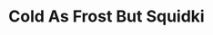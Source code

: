 ---
slug: cold-as-frost-but-squidki
title: Cold As Frost But Squidki
description: "Cold As Frost But Squidki is an exciting online game. Play for free directly in your browser!"
icon: /images/new_mods/Cold As Frost But Sprunki.png
url: https://wowtbc.net/sprunkin/cold-frost-sprunki/index.html
previewImage: /images/new_mods/Cold As Frost But Sprunki.png
type: new mods

# SEO配置
seo:
  title: "Cold As Frost But Squidki - Play Free Online Game | Fun Browser Games"
  description: "Cold As Frost But Squidki - Play this fun online game for free in your browser. No download required!"
  ogImage: "/images/new_mods/Cold As Frost But Sprunki.png"
  keywords: "cold-as-frost-but-squidki, online game, browser game, free game, new mods game, play online"

videoUrls:
  - https://www.youtube.com/embed/example1
  - https://www.youtube.com/embed/example2

whyPlay:
  title: "Why Play Cold As Frost But Squidki?"
  items:
    - "Immersive Gameplay: Cold As Frost But Squidki offers an engaging and immersive gaming experience that will keep you entertained for hours"
    - "Challenging Levels: Test your skills with increasingly difficult challenges and obstacles"
    - "Beautiful Graphics: Enjoy stunning visuals and smooth animations that bring the game world to life"
    - "Regular Updates: New content and features are added regularly to keep the game fresh and exciting"
    - "Free to Play: Experience all the fun without spending a penny"
    - "Community Features: Connect with other players, share strategies, and compete for high scores"
    - "Cross-Platform: Play on any device with a web browser, no downloads required"

features:
  title: "Key Features of Cold As Frost But Squidki"
  image: "/images/new_mods/Cold As Frost But Sprunki.png"
  items:
    - "Intuitive Controls: Easy to learn controls make Cold As Frost But Squidki accessible for players of all skill levels"
    - "Multiple Game Modes: Enjoy various gameplay options that provide different challenges and experiences"
    - "Character Customization: Personalize your gaming experience with unique characters and items"
    - "Achievement System: Complete special tasks to earn rewards and recognition"
    - "Leaderboards: Compete with players worldwide and see who can achieve the highest scores"

characteristics:
  title: "Game Characteristics"
  image: "/images/new_mods/Cold As Frost But Sprunki.png"
  items:
    - "Genre: New mods game with elements of strategy and skill"
    - "Difficulty: Suitable for both casual gamers and those seeking a challenge"
    - "Play Time: Quick sessions or extended gameplay, depending on your preference"
    - "Art Style: Vibrant and engaging visuals that enhance the gaming experience"
    - "Sound Design: Immersive audio that complements the gameplay perfectly"

info: "Cold As Frost But Squidki is an exciting online game that offers players a unique and engaging gaming experience. With its intuitive controls, stunning visuals, and challenging gameplay, Cold As Frost But Squidki provides hours of entertainment for players of all ages and skill levels. Whether you're looking for a quick gaming session during a break or an extended play session, Cold As Frost But Squidki delivers an immersive experience that will keep you coming back for more. The game features multiple levels of increasing difficulty, ensuring that players are constantly challenged as they progress. With regular updates adding new content and features, Cold As Frost But Squidki remains fresh and exciting, providing endless entertainment options for its growing community of players."

howToPlayIntro: "Welcome to Cold As Frost But Squidki! This guide will walk you through the basics and help you master the game. Whether you're a beginner or looking to improve your skills, these tips and instructions will enhance your gaming experience."

howToPlaySteps:
  - title: "Getting Started"
    description: "Begin your Cold As Frost But Squidki adventure by familiarizing yourself with the controls. Use your keyboard or mouse to navigate through the game interface. The tutorial will guide you through the basic mechanics and help you understand the objectives."
  - title: "Understanding the Objectives"
    description: "In Cold As Frost But Squidki, your main goal is to progress through levels by completing specific objectives. Each level presents unique challenges that require different strategies and approaches."
  - title: "Mastering the Controls"
    description: "Practice using the controls to improve your precision and reaction time. Cold As Frost But Squidki requires quick reflexes and strategic thinking to overcome obstacles and defeat opponents."
  - title: "Utilizing Power-ups"
    description: "Collect power-ups throughout the game to enhance your abilities and overcome difficult challenges. Each power-up offers unique advantages that can be crucial for success."
  - title: "Developing Strategies"
    description: "As you progress in Cold As Frost But Squidki, develop effective strategies for different scenarios. Analyze patterns, anticipate challenges, and adapt your approach to maximize your performance."

faq:
  title: "Frequently Asked Questions about Cold As Frost But Squidki"
  items:
    - question: "Is Cold As Frost But Squidki free to play?"
      answer: "Yes, Cold As Frost But Squidki is completely free to play directly in your web browser. No downloads or purchases are required to enjoy the full game experience."
    - question: "Can I play Cold As Frost But Squidki on mobile devices?"
      answer: "Yes, Cold As Frost But Squidki is optimized for both desktop and mobile play. You can enjoy the game on any device with a web browser and internet connection."
    - question: "Are there any in-game purchases?"
      answer: "While Cold As Frost But Squidki is free to play, there may be optional in-game purchases available for cosmetic items or additional features that don't affect core gameplay."
    - question: "How often is Cold As Frost But Squidki updated?"
      answer: "The developers regularly update Cold As Frost But Squidki with new content, features, and improvements based on player feedback and game performance."
    - question: "Can I play Cold As Frost But Squidki offline?"
      answer: "Currently, Cold As Frost But Squidki requires an internet connection to play as it's a browser-based online game."
    - question: "Is Cold As Frost But Squidki suitable for children?"
      answer: "Yes, Cold As Frost But Squidki is designed to be family-friendly and suitable for players of all ages."
    - question: "How do I report bugs or issues?"
      answer: "If you encounter any problems while playing Cold As Frost But Squidki, you can report them through the game's support page or contact the developers directly through their website."
    - question: "Still Have Questions?"
      answer: "If you have additional questions about Cold As Frost But Squidki that aren't covered in this FAQ, please visit our support center or contact our customer service team for assistance."
---